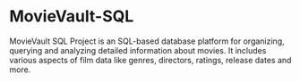 # MovieVault-SQL
MovieVault SQL Project is an SQL-based database platform for organizing, querying and analyzing detailed information about movies. It includes various aspects of film data like genres, directors, ratings, release dates and more. 
